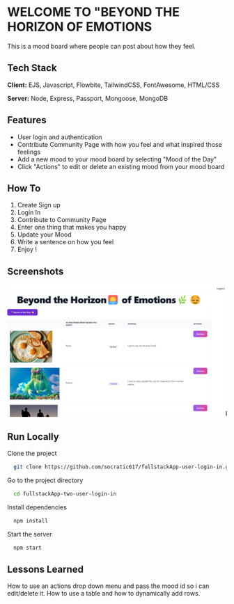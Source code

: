 
# WELCOME TO "BEYOND THE HORIZON OF EMOTIONS

This is a mood board where people can post about how they feel.


## Tech Stack

**Client:** EJS, Javascript, Flowbite, TailwindCSS, FontAwesome, HTML/CSS

**Server:** Node, Express, Passport, Mongoose, MongoDB


## Features

- User login and authentication
- Contribute Community Page with how you feel and what inspired those feelings
- Add a new mood to your mood board by selecting "Mood of the Day"
- Click "Actions" to edit or delete an existing mood from your mood board

## How To

1. Create Sign up
2. Login In
3. Contribute to Community Page
4. Enter one thing that makes you happy
5. Update your Mood
6. Write a sentence on how you feel
7. Enjoy !


## Screenshots

![App Screenshot](public/img/app-screenshot.png)


## Run Locally

Clone the project

```bash
  git clone https://github.com/socratic617/fullstackApp-user-login-in.git
```

Go to the project directory

```bash
  cd fullstackApp-two-user-login-in
```

Install dependencies

```bash
  npm install
```

Start the server

```bash
  npm start
```


## Lessons Learned

How to use an actions drop down menu and pass the mood id so i can edit/delete it.
How to use a table and how to dynamically add rows.

